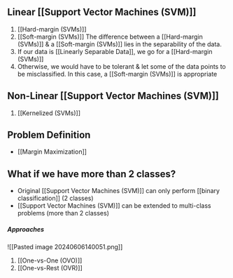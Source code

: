 ## Linear [[Support Vector Machines (SVM)]]
1. [[Hard-margin (SVMs)]]
2. [[Soft-margin (SVMs)]]
The difference between a [[Hard-margin (SVMs)]] & a [[Soft-margin (SVMs)]] lies in the separability of the data.
1. If our data is [[Linearly Separable Data]], we go for a [[Hard-margin (SVMs)]]
2. Otherwise, we would have to be tolerant & let some of the data points to be misclassified. In this case, a [[Soft-margin (SVMs)]] is appropriate
## Non-Linear [[Support Vector Machines (SVM)]]
1. [[Kernelized (SVMs)]]
## Problem Definition
- [[Margin Maximization]]
## What if we have more than 2 classes?
- Original [[Support Vector Machines (SVM)]] can only perform [[binary classification]] (2 classes)
- [[Support Vector Machines (SVM)]] can be extended to multi-class problems (more than 2 classes)
##### Approaches
![[Pasted image 20240606140051.png]]
1. [[One-vs-One (OVO)]]
2. [[One-vs-Rest (OVR)]]